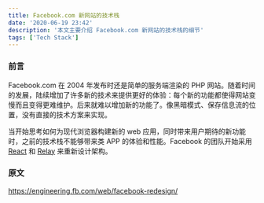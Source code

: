 ```yaml
---
title: Facebook.com 新网站的技术栈
date: '2020-06-19 23:42'
description: '本文主要介绍 Facebook.com 新网站的技术栈的细节'
tags: ['Tech Stack']
---
```


### 前言

Facebook.com 在 2004 年发布时还是简单的服务端渲染的 PHP 网站。随着时间的发展，陆续增加了许多新的技术来提供更好的体验：每个新的功能都使得网站变慢而且变得更难维护。后来就难以增加新的功能了。像黑暗模式、保存信息流的位置，没有直接的技术方案来实现。

当开始思考如何为现代浏览器构建新的 web 应用，同时带来用户期待的新功能时，之前的技术栈不能够带来类 APP 的体验和性能。Facebook 的团队开始采用 [React](https://reactjs.org/) 和 [Relay](https://relay.dev/) 来重新设计架构。

### 原文

<https://engineering.fb.com/web/facebook-redesign/>
